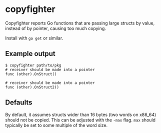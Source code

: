 copyfighter
===========

Copyfighter reports Go functions that are passing large structs by value, instead
of by pointer, causing too much copying.

Install with `go get` or similar.

Example output
---------------
    $ copyfighter path/to/pkg
    # receiver should be made into a pointer
    func (other).OnStruct()

    # receiver should be made into a pointer
    func (other).OnStruct2()
    

Defaults
--------
By default, it assumes structs wider than 16 bytes (two words on x86\_64) should
not be copied. This can be adjusted with the `-max` flag. `max` should typically
be set to some multiple of the word size.
